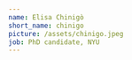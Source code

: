 ```yaml
---
name: Elisa Chinigò
short_name: chinigo
picture: /assets/chinigo.jpeg
job: PhD candidate, NYU
---
```

